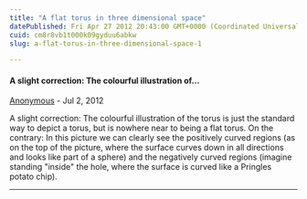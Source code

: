 ```yaml
---
title: "A flat torus in three dimensional space"
datePublished: Fri Apr 27 2012 20:43:00 GMT+0000 (Coordinated Universal Time)
cuid: cm8r8vb1t000k09gyduu6abkw
slug: a-flat-torus-in-three-dimensional-space-1

---
```



#### A slight correction: The colourful illustration of...
[Anonymous]( "noreply@blogger.com") - <time datetime="2012-07-10T14:43:48.368+02:00">Jul 2, 2012</time>

A slight correction: The colourful illustration of the torus is just the standard way to depict a torus, but is nowhere near to being a flat torus. On the contrary: In this picture we can clearly see the positively curved regions (as on the top of the picture, where the surface curves down in all directions and looks like part of a sphere) and the negatively curved regions (imagine standing "inside" the hole, where the surface is curved like a Pringles potato chip).
<hr />
